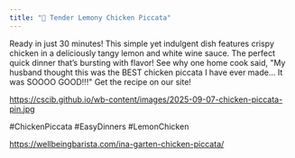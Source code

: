```yaml
---
title: "🍋 Tender Lemony Chicken Piccata"
---
```


<!--description-->
Ready in just 30 minutes! This simple yet indulgent dish features crispy chicken in a deliciously tangy lemon and white wine sauce. The perfect quick dinner that’s bursting with flavor! See why one home cook said, "My husband thought this was the BEST chicken piccata I have ever made... It was SOOOO GOOD!!!" Get the recipe on our site!

<!--image-->
https://cscib.github.io/wb-content/images/2025-09-07-chicken-piccata-pin.jpg

<!--hashtags-->
#ChickenPiccata #EasyDinners #LemonChicken

<!--url-->
https://wellbeingbarista.com/ina-garten-chicken-piccata/
